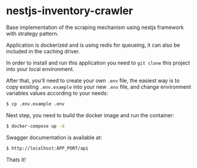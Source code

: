 
# nestjs-inventory-crawler

Base implementation of the scraping mechanism using nestjs framework with strategy pattern.

Application is dockerized and is using redis for queueing, it can also be included in the caching driver.

In order to install and run this application you need to `git clone` this project into
your local environment.

After that, you'll need to create your own `.env` file, the easiest way is to copy existing
`.env.example` into your new `.env` file, and change environment variables values according to your needs:
```bash
$ cp .env.example .env
```

Next step, you need to build the docker image and run the container:
```bash
$ docker-compose up -d
```

Swagger documentation is available at:

```bash
$ http://localhost:APP_PORT/api
```

Thats it!